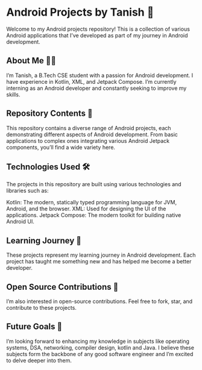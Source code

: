 <h1>Android Projects by Tanish 📱</h1>
Welcome to my Android projects repository! This is a collection of various Android applications that I’ve developed as part of my journey in Android development.

<h2>About Me 👨‍💻</h2>
I’m Tanish, a B.Tech CSE student with a passion for Android development. I have experience in Kotlin, XML, and Jetpack Compose. I’m currently interning as an Android developer and constantly seeking to improve my skills.

<h2>Repository Contents 📂</h2>
This repository contains a diverse range of Android projects, each demonstrating different aspects of Android development. From basic applications to complex ones integrating various Android Jetpack components, you’ll find a wide variety here.

<h2>Technologies Used 🛠️</h2>
The projects in this repository are built using various technologies and libraries such as:

Kotlin: The modern, statically typed programming language for JVM, Android, and the browser.
XML: Used for designing the UI of the applications.
Jetpack Compose: The modern toolkit for building native Android UI.
<h2>Learning Journey 🚀</h2>
These projects represent my learning journey in Android development. Each project has taught me something new and has helped me become a better developer.

<h2>Open Source Contributions 💼</h2>
I’m also interested in open-source contributions. Feel free to fork, star, and contribute to these projects.

<h2>Future Goals 🎯</h2>
I’m looking forward to enhancing my knowledge in subjects like operating systems, DSA, networking, compiler design, kotlin and Java. I believe these subjects form the backbone of any good software engineer and I’m excited to delve deeper into them.
